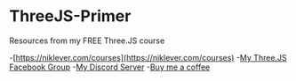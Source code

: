 # ThreeJS-Primer
Resources from my FREE Three.JS course

-[https://niklever.com/courses](https://niklever.com/courses)
-[My Three.JS Facebook Group](https://www.facebook.com/groups/nikthreejs )
-[My Discord Server](https://discord.gg/Z2ywNjPejv )
-[Buy me a coffee](https://ko-fi.com/niklever)
